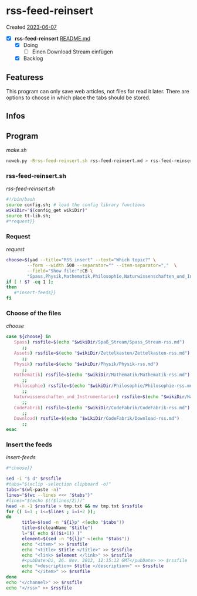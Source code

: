 # rss-feed-reinsert
Created [2023-06-07]()

- [x]  **rss-feed-reinsert**  [README.md](README.md)
   - [x] Doing
	  - [ ] Einen Download Stream einfügen
   - [x] Backlog

## Featuress

This program can only save web articles, not files for read it later.
There are options to choose in which place the tabs should be stored.

## Infos

## Program

*make.sh*
```bash
noweb.py -Rrss-feed-reinsert.sh rss-feed-reinsert.md > rss-feed-reinsert.sh && echo 'fertig'
```


### rss-feed-reinsert.sh

*rss-feed-reinsert.sh*
```bash
#!/bin/bash
source config.sh; # load the config library functions
wikiDir="$(config_get wikiDir)"
source tt-lib.sh;
#*request}}
```

### Request

*request*
```bash
choose=$(yad --title="RSS insert" --text="Which topic?" \
		--form --width 500 --separator="" --item-separator=","  \
		--field="Show file:":CB \
		"Spass,Physik,Mathematik,Philosophie,Naturwissenschaften_und_Instrumentarien,CodeFabrik,Download" )
if [ ! $? -eq 1 ];
then
   #*insert-feeds}}
fi
```

### Choose of the files

*choose*
```bash
case ${choose} in
   Spass) rssfile=$(echo "$wikiDir/Spaß_Stream/Spass_Stream-rss.md")
	  ;;
   Assets) rssfile=$(echo "$wikiDir/Zettelkasten/Zettelkasten-rss.md")
	  ;;
   Physik) rssfile=$(echo "$wikiDir/Physik/Physik-rss.md")
	  ;;
   Mathematik) rssfile=$(echo "$wikiDir/Mathematik/Mathematik-rss.md")
	  ;;
   Philosophie) rssfile=$(echo "$wikiDir/Philosophie/Philosophie-rss.md")
	  ;;
   Naturwissenschaften_und_Instrumentarien) rssfile=$(echo "$wikiDir/Naturwissenschaften_und_Instrumentarien/Naturwissenschaften_und_Instrumentarien-rss.md")
	  ;;
   CodeFabrik) rssfile=$(echo "$wikiDir/CodeFabrik/CodeFabrik-rss.md")
	  ;;
   Download) rssfile=$(echo "$wikiDir/CodeFabrik/Download-rss.md")
	  ;;
esac
```

### Insert the feeds

*insert-feeds*
```bash
#*choose}}

sed -i "$ d" $rssfile
#tabs="$(xclip -selection clipboard -o)"
tabs="$(wl-paste -n)"
lines="$(wc --lines <<< "$tabs")"
#lines="$(echo $(($lines/2)))"
head -n -1 $rssfile > tmp.txt && mv tmp.txt $rssfile
for (( i=1 ; i<=$lines ; i=i+2 ));
do
	  title=$(sed -n "${i}p" <(echo "$tabs"))
	  title=$(cleanName "$title")
	  l="$( echo $(($i+1)) )"
	  element=$(sed -n "${l}p" <(echo "$tabs"))
	  echo "<item>" >> $rssfile
	  echo "<title> $title </title>" >> $rssfile
	  echo "<link> $element </link>" >> $rssfile
	  #<pubDate>Di, 26. Nov. 2013, 12:15:12 GMT</pubDate> >> $rssfile
	  echo "<description> $title </description>" >> $rssfile
	  echo "</item>" >> $rssfile
done
echo "</channel>" >> $rssfile
echo "</rss>" >> $rssfile
```

